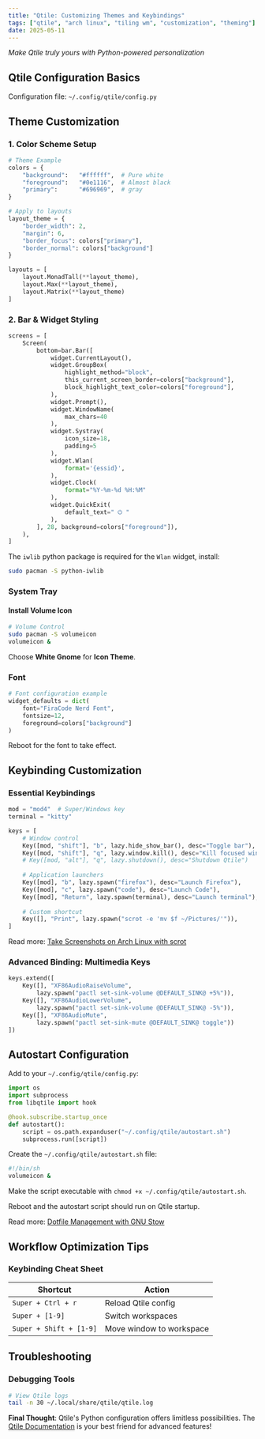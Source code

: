 ```yaml
---
title: "Qtile: Customizing Themes and Keybindings"
tags: ["qtile", "arch linux", "tiling wm", "customization", "theming"]
date: 2025-05-11
---
```



*Make Qtile truly yours with Python-powered personalization*


## **Qtile Configuration Basics**
Configuration file: `~/.config/qtile/config.py`  

## **Theme Customization**

### **1. Color Scheme Setup**
```python
# Theme Example
colors = {
    "background":   "#ffffff",  # Pure white
    "foreground":   "#0e1116",  # Almost black
    "primary":      "#696969",  # gray
}

# Apply to layouts
layout_theme = {
    "border_width": 2,
    "margin": 6,
    "border_focus": colors["primary"],
    "border_normal": colors["background"]
}

layouts = [
    layout.MonadTall(**layout_theme),
    layout.Max(**layout_theme),
    layout.Matrix(**layout_theme)
]
```

### **2. Bar & Widget Styling**
```python
screens = [
    Screen(
        bottom=bar.Bar([
            widget.CurrentLayout(),
            widget.GroupBox(
                highlight_method="block",
                this_current_screen_border=colors["background"],
                block_highlight_text_color=colors["foreground"],
            ),
            widget.Prompt(),
            widget.WindowName(
                max_chars=40
            ),
            widget.Systray(
                icon_size=18,
                padding=5
            ),
            widget.Wlan(
                format='{essid}',
            ),
            widget.Clock(
                format="%Y-%m-%d %H:%M"
            ),
            widget.QuickExit(
                default_text=" ⏻ "
            ),
        ], 28, background=colors["foreground"]),
    ),
]
```

The `iwlib` python package is required for the `Wlan` widget, install:

```bash
sudo pacman -S python-iwlib
```

### System Tray

#### Install Volume Icon

```bash
# Volume Control
sudo pacman -S volumeicon
volumeicon &
```
Choose **White Gnome** for **Icon Theme**.

### Font

```python
# Font configuration example
widget_defaults = dict(
    font="FiraCode Nerd Font",
    fontsize=12,
    foreground=colors["background"]
)
```

Reboot for the font to take effect.

## **Keybinding Customization**

### **Essential Keybindings**
```python
mod = "mod4"  # Super/Windows key
terminal = "kitty"

keys = [
    # Window control
    Key([mod, "shift"], "b", lazy.hide_show_bar(), desc="Toggle bar"),
    Key([mod, "shift"], "q", lazy.window.kill(), desc="Kill focused window"),
    # Key([mod, "alt"], "q", lazy.shutdown(), desc="Shutdown Qtile")
    
    # Application launchers
    Key([mod], "b", lazy.spawn("firefox"), desc="Launch Firefox"),
    Key([mod], "c", lazy.spawn("code"), desc="Launch Code"),
    Key([mod], "Return", lazy.spawn(terminal), desc="Launch terminal"),
    
    # Custom shortcut
    Key([], "Print", lazy.spawn("scrot -e 'mv $f ~/Pictures/'")),
]
```

Read more: [Take Screenshots on Arch Linux with scrot](./scrot-screenshot)

### **Advanced Binding: Multimedia Keys**
```python
keys.extend([
    Key([], "XF86AudioRaiseVolume", 
        lazy.spawn("pactl set-sink-volume @DEFAULT_SINK@ +5%")),
    Key([], "XF86AudioLowerVolume", 
        lazy.spawn("pactl set-sink-volume @DEFAULT_SINK@ -5%")),
    Key([], "XF86AudioMute", 
        lazy.spawn("pactl set-sink-mute @DEFAULT_SINK@ toggle"))
])
```

## **Autostart Configuration**

Add to your `~/.config/qtile/config.py`:

```python
import os
import subprocess
from libqtile import hook

@hook.subscribe.startup_once
def autostart():
    script = os.path.expanduser("~/.config/qtile/autostart.sh")
    subprocess.run([script])
```

Create the `~/.config/qtile/autostart.sh` file:

```bash
#!/bin/sh
volumeicon &
```

Make the script executable with `chmod +x ~/.config/qtile/autostart.sh`.

Reboot and the autostart script should run on Qtile startup.

Read more: [Dotfile Management with GNU Stow](./stow-dotfiles-management)

## **Workflow Optimization Tips**

### **Keybinding Cheat Sheet**

| Shortcut                | Action                   |
| ----------------------- | ------------------------ |
| `Super + Ctrl + r`      | Reload Qtile config      |
| `Super + [1-9]`         | Switch workspaces        |
| `Super + Shift + [1-9]` | Move window to workspace |



## **Troubleshooting**


### **Debugging Tools**
```bash
# View Qtile logs
tail -n 30 ~/.local/share/qtile/qtile.log
```


**Final Thought**: Qtile's Python configuration offers limitless possibilities. The [Qtile Documentation](http://docs.qtile.org) is your best friend for advanced features!

